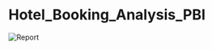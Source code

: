 # Hotel_Booking_Analysis_PBI

![Report](https://github.com/user-attachments/assets/eb050c8e-39b2-41c5-90b8-d6dc9736dd54)
